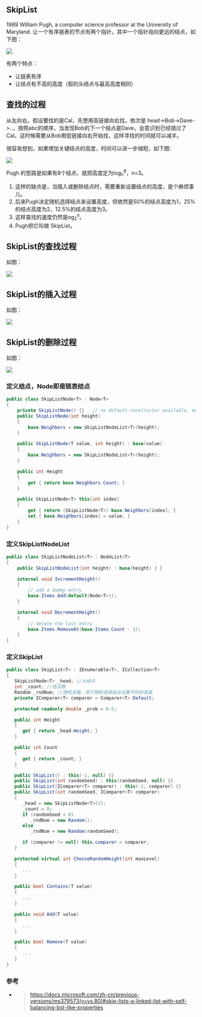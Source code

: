 ## SkipList

1989 William Pugh, a computer science professor at the University of Maryland.
让一个有序链表的节点有两个指针，其中一个指针指向更远的结点，如下图：

![](https://docs.microsoft.com/zh-cn/previous-versions/images/ms379573.datastructures_guide4-fig11%28en-us%2cvs.80%29.gif)

有两个特点：
- 让链表有序
- 让结点有不高的高度（假的头结点与最高高度相同）

## 查找的过程

从左向右，假设要找的是Cal，先使用高链接向右找，依次是 head->Bob->Dave->..，按照abc的顺序，当发现Bob的下一个结点是Dave，会意识到已经错过了Cal，这时候需要从Bob用低链接向右开始找，这样寻找的时间就可以减半。

很容易想到，如果增加关键结点的高度，时间可以进一步缩短，如下图:

![](https://docs.microsoft.com/zh-cn/previous-versions/images/ms379573.datastructures_guide4-fig12%28en-us%2cvs.80%29.gif)

Pugh 的思路是如果有8个结点，就把高度定为log<sub>n</sub><sup>8</sup>，n=3。
1. 这样的缺点是，当插入或删除结点时，需要重新设置结点的高度，是个麻烦事儿。
2. 后来Pugh决定随机选择结点来设置高度，但依然是50%的结点高度为1，25%的结点高度为2，12.5%的结点高度为3。
3. 这样查找的速度仍然是og<sub>2</sub><sup>n</sup>。
4. Pugh把它叫做 SkipList。

## SkipList的查找过程
如图：

![](https://docs.microsoft.com/zh-cn/previous-versions/images/ms379573.datastructures_guide4-fig13%28en-us%2cvs.80%29.gif)

## SkipList的插入过程
如图：

![](https://docs.microsoft.com/zh-cn/previous-versions/images/ms379573.datastructures_guide4-fig14%28en-us%2cvs.80%29.gif)

## SkipList的删除过程
如图：

![](https://docs.microsoft.com/zh-cn/previous-versions/images/ms379573.datastructures_guide4-fig15%28en-us%2cvs.80%29.gif)


### 定义结点，Node即是链表结点
``` C#
public class SkipListNode<T> : Node<T>
{
    private SkipListNode() {}   // no default constructor available, must supply height
    public SkipListNode(int height)
    {
        base.Neighbors = new SkipListNodeList<T>(height);
    }

    public SkipListNode(T value, int height) : base(value)
    {
        base.Neighbors = new SkipListNodeList<T>(height);
    }

    public int Height
    {
        get { return base.Neighbors.Count; }
    }

    public SkipListNode<T> this[int index]
    {
        get { return (SkipListNode<T>) base.Neighbors[index]; }
        set { base.Neighbors[index] = value; }
    }
}
```

### 定义SkipListNodeList
```C#
public class SkipListNodeList<T> : NodeList<T>
{
    public SkipListNodeList(int height) : base(height) { }

    internal void IncrementHeight()
    {
        // add a dummy entry
        base.Items.Add(default(Node<T>));
    }

    internal void DecrementHeight()
    {
        // delete the last entry
        base.Items.RemoveAt(base.Items.Count - 1);
    }
}
```

### 定义SkipList
``` c#
public class SkipList<T> : IEnumerable<T>, ICollection<T>
{
   SkipListNode<T> _head; //头结点
   int _count; //结点数
   Random _rndNum; //随机变量，用于随机选择结点设置不同的高度
   private IComparer<T> comparer = Comparer<T>.Default;

   protected readonly double _prob = 0.5;

   public int Height
   {
      get { return _head.Height; }
   }

   public int Count
   {
      get { return _count; }
   }

   public SkipList() : this(-1, null) {}
   public SkipList(int randomSeed) : this(randomSeed, null) {}
   public SkipList(IComparer<T> comparer) : this(-1, comparer) {}
   public SkipList(int randomSeed, IComparer<T> comparer)
   {
      _head = new SkipListNode<T>(1);
      _count = 0;
      if (randomSeed < 0)
         _rndNum = new Random();
      else
         _rndNum = new Random(randomSeed);

      if (comparer != null) this.comparer = comparer;
   }

   protected virtual int ChooseRandomHeight(int maxLevel)
   {
      ...
   }

   public bool Contains(T value)
   {
      ...
   }

   public void Add(T value)
   {
      ...
   }

   public bool Remove(T value)
   {
      ...
   }
}
```


### 参考
- > https://docs.microsoft.com/zh-cn/previous-versions/ms379573(v=vs.80)#skip-lists-a-linked-list-with-self-balancing-bst-like-properties
